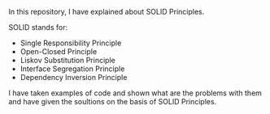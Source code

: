 In this repository, I have explained about SOLID Principles.

SOLID stands for: 
- Single Responsibility Principle
- Open-Closed Principle
- Liskov Substitution Principle
- Interface Segregation Principle
- Dependency Inversion Principle

I have taken examples of code and shown what are the problems with them and have given the soultions on the basis of SOLID Principles.
